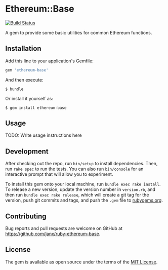 # Ethereum::Base

[![Build Status](https://travis-ci.org/janx/ruby-ethereum-base.svg?branch=master)](https://travis-ci.org/janx/ruby-ethereum-base)

A gem to provide some basic utilities for common Ethereum functions.

## Installation

Add this line to your application's Gemfile:

```ruby
gem 'ethereum-base'
```

And then execute:

    $ bundle

Or install it yourself as:

    $ gem install ethereum-base

## Usage

TODO: Write usage instructions here

## Development

After checking out the repo, run `bin/setup` to install dependencies. Then, run `rake spec` to run the tests. You can also run `bin/console` for an interactive prompt that will allow you to experiment.

To install this gem onto your local machine, run `bundle exec rake install`. To release a new version, update the version number in `version.rb`, and then run `bundle exec rake release`, which will create a git tag for the version, push git commits and tags, and push the `.gem` file to [rubygems.org](https://rubygems.org).

## Contributing

Bug reports and pull requests are welcome on GitHub at https://github.com/janx/ruby-ethereum-base.


## License

The gem is available as open source under the terms of the [MIT License](http://opensource.org/licenses/MIT).

